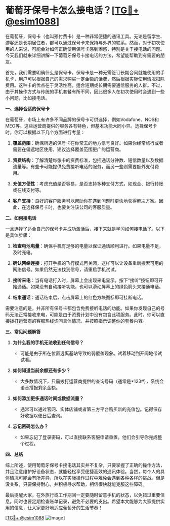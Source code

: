 # 葡萄牙保号卡怎么接电话？[[TG💪+ @esim1088](https://t.me/s/esim1088)]

在葡萄牙，保号卡（也叫预付费卡）是一种非常便捷的通讯工具。无论是留学生、游客还是长期居住者，都可以通过保号卡来保持与外界的联系。然而，对于初次使用的人来说，可能会对如何正确使用保号卡感到困惑，特别是关于接电话的问题。今天我们就来详细讲解一下葡萄牙保号卡接电话的方法，希望能帮助到有需要的朋友。

首先，我们需要明确什么是保号卡。保号卡是一种无需签订长期合同就能使用的手机卡，用户可以根据自己的需求购买一定金额的话费，然后根据实际使用情况扣除费用。这种卡的优点在于灵活性高，适合短期或长期需要通信服务的人群。不过，由于其操作方式与传统的手机套餐有所不同，因此很多人在初次使用时会遇到一些小问题，比如接电话。

**一、选择合适的保号卡**

在葡萄牙，市场上有许多不同品牌的保号卡可供选择，例如Vodafone、NOS和MEO等。这些运营商提供的服务各有特色，但基本功能大同小异。选择保号卡时，你可以根据以下几个方面进行考量：

1. **覆盖范围**：确保所选的保号卡在你常去的地方信号良好。如果你经常旅行或者需要在偏远地区使用，建议选择覆盖范围更广的运营商。
   
2. **资费结构**：了解清楚每张卡的资费标准，包括通话分钟数、短信数量以及数据流量等。有些卡可能提供免费接听电话的服务，而另一些则需要额外支付费用。

3. **充值方便性**：考虑充值是否容易，是否支持多种支付方式，如现金、银行转账或在线支付等。

4. **客户支持**：良好的客户服务可以帮助你在遇到问题时更快地获得解决方案。因此，在选择保号卡时，也要关注该公司的客服质量。

**二、如何接电话**

一旦选择了适合自己的保号卡并成功激活后，接下来就是学习如何接电话了。以下是具体步骤：

1. **检查电池电量**：确保手机有足够的电量以保证通话顺利进行。如果电量不足，及时充电。

2. **确认网络连接**：打开手机的飞行模式再关闭，这样可以让设备重新搜索可用的网络信号。如果仍然无法找到信号，请重启手机试试。

3. **接听来电**：当有电话打入时，屏幕上会出现来电显示。按下“接听”按钮即可开始通话。如果没有自动接听功能，也可以滑动屏幕上的绿色箭头来接通电话。

4. **结束通话**：通话结束后，点击屏幕上的红色方块图标即可挂断电话。

需要注意的是，并非所有保号卡都包含免费接听电话的功能。如果你发现自己的号码无法正常接收来电，可能是由于资费计划中没有包含此项服务。此时，你可以直接拨打运营商的客服热线询问具体情况，并按照指示调整你的套餐内容。

**三、常见问题解答**

1. **为什么我的手机无法收到任何信号？**
   - 可能是由于所在位置远离基站导致的弱覆盖现象。试着移动到开阔地带试试看。

2. **如何知道当前余额还有多少？**
   - 大多数情况下，只需拨打运营商提供的查询号码（通常是*123#），系统会语音播报剩余金额。

3. **如何添加更多通话时间或数据流量？**
   - 通常可以通过官网、实体店铺或者第三方平台购买新的充值包。记得保存好收据以便日后查询。

4. **忘记密码怎么办？**
   - 如果忘记了登录密码，可以直接联系客服申请重置。他们会引导你完成整个过程。

**四、总结**

综上所述，使用葡萄牙保号卡接电话其实并不复杂，只要掌握了正确的操作方法，并且注意维护好设备状态，就能轻松享受便捷高效的通讯体验。当然，每个人的具体情况可能会有所差异，所以在实际操作过程中难免会遇到各种各样的挑战。但是没关系，只要保持耐心，并积极寻求帮助，相信很快就能克服这些障碍。

最后提醒大家，在外旅行或工作期间一定要随时留意手机的状态，以免错过重要信息。同时也要定期检查账单记录，避免不必要的支出。希望本文能够为大家提供实用的信息，让大家更好地适应葡萄牙的生活节奏！

[[TG💪+ @esim1088](https://t.me/s/esim1088) ![Image](https://i.postimg.cc/4NQfJmqS/Snipaste-2025-05-13-00-14-12.png)]